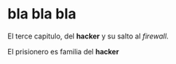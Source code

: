 # bla bla bla

El terce capitulo, del **hacker** y su salto al *firewall*.

El prisionero es familia del **hacker**